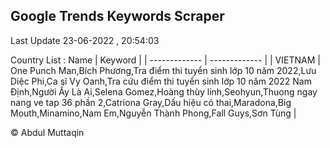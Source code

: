 

## Google Trends Keywords Scraper 
 
Last Update 23-06-2022 , 20:54:03

Country List :
 Name  | Keyword |
| ------------- | ------------- |
| VIETNAM | One Punch Man,Bích Phương,Tra điểm thi tuyển sinh lớp 10 năm 2022,Lưu Diệc Phi,Ca sĩ Vy Oanh,Tra cứu điểm thi tuyển sinh lớp 10 năm 2022 Nam Định,Người Ấy Là Ai,Selena Gomez,Hoàng thùy linh,Seohyun,Thuong ngay nang ve tap 36 phần 2,Catriona Gray,Dấu hiệu có thai,Maradona,Big Mouth,Minamino,Nam Em,Nguyễn Thành Phong,Fall Guys,Sơn Tùng |



© Abdul Muttaqin 
